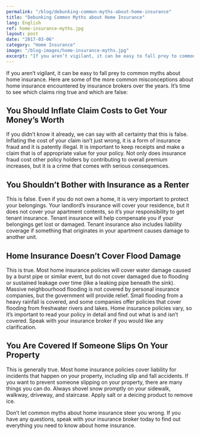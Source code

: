 ```yaml
---
permalink: "/blog/debunking-common-myths-about-home-insurance"
title: "Debunking Common Myths about Home Insurance"
lang: English
ref: home-insurance-myths.jpg
layout: post
date: "2017-03-06"
category: "Home Insurance"
image: "/blog-images/home-insurance-myths.jpg"
excerpt: "If you aren’t vigilant, it can be easy to fall prey to common myths about home insurance. Here are some of the more common misconceptions."
---
```


If you aren’t vigilant, it can be easy to fall prey to common myths about home insurance. Here are some of the more common misconceptions about home insurance encountered by insurance brokers over the years. It’s time to see which claims ring true and which are false:

## You Should Inflate Claim Costs to Get Your Money’s Worth

If you didn’t know it already, we can say with all certainty that this is false. Inflating the cost of your claim isn’t just wrong, it is a form of insurance fraud and it is patently illegal. It is important to keep receipts and make a claim that is of appropriate value for your policy. Not only does insurance fraud cost other policy holders by contributing to overall premium increases, but it is a crime that comes with serious consequences.

## You Shouldn’t Bother with Insurance as a Renter

This is false. Even if you do not own a home, it is very important to protect your belongings. Your landlord’s insurance will cover your residence, but it does not cover your apartment contents, so it’s your responsibility to get tenant insurance. Tenant insurance will help compensate you if your belongings get lost or damaged. Tenant insurance also includes liability coverage if something that originates in your apartment causes damage to another unit.

## Home Insurance Doesn’t Cover Flood Damage

This is true. Most home insurance policies will cover water damage caused by a burst pipe or similar event, but do not cover damaged due to flooding or sustained leakage over time (like a leaking pipe beneath the sink). Massive neighbourhood flooding is not covered by personal insurance companies, but the government will provide relief. Small flooding from a heavy rainfall is covered, and some companies offer policies that cover flooding from freshwater rivers and lakes. Home insurance policies vary, so it’s important to read your policy in detail and find out what is and isn’t covered. Speak with your insurance broker if you would like any clarification.

## You Are Covered If Someone Slips On Your Property

This is generally true. Most home insurance policies cover liability for incidents that happen on your property, including slip and fall accidents. If you want to prevent someone slipping on your property, there are many things you can do. Always shovel snow promptly on your sidewalk, walkway, driveway, and staircase. Apply salt or a deicing product to remove ice.

Don’t let common myths about home insurance steer you wrong. If you have any questions, speak with your insurance broker today to find out everything you need to know about home insurance.
